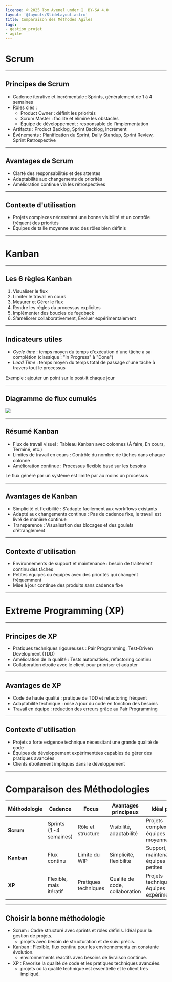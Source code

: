 ```yaml
---
license: © 2025 Tom Avenel under 󰵫  BY-SA 4.0
layout: '@layouts/SlideLayout.astro'
title: Comparaison des Méthodes Agiles
tags:
- gestion_projet
- agile
---
```


# Scrum

---

## Principes de Scrum

- Cadence itérative et incrémentale : Sprints, généralement de 1 à 4 semaines
- Rôles clés :
  - Product Owner : définit les priorités
  - Scrum Master : facilite et élimine les obstacles
  - Équipe de développement : responsable de l'implémentation
- Artifacts : Product Backlog, Sprint Backlog, Incrément
- Événements : Planification du Sprint, Daily Standup, Sprint Review, Sprint Retrospective

---

## Avantages de Scrum

- Clarté des responsabilités et des attentes
- Adaptabilité aux changements de priorités
- Amélioration continue via les rétrospectives

---

## Contexte d'utilisation

- Projets complexes nécessitant une bonne visibilité et un contrôle fréquent des priorités
- Équipes de taille moyenne avec des rôles bien définis

---

# Kanban

---

## Les 6 règles Kanban

1. Visualiser le flux 
2. Limiter le travail en cours 
3. Mesurer et Gérer le flux 
4. Rendre les règles du processus explicites 
5. Implémenter des boucles de feedback 
6. S’améliorer collaborativement, Évoluer expérimentalement 

---

## Indicateurs utiles

- _Cycle time_ : temps moyen du temps d'exécution d'une tâche à sa complétion (classique : "In Progress" à "Done")
- _Lead Time_ : temps moyen du temps total de passage d'une tâche à travers tout le processus

Exemple : ajouter un point sur le post-it chaque jour

---

## Diagramme de flux cumulés

![](https://blog.myagilepartner.fr/wp-content/uploads/2019/04/diagramme-de-flux-cumules.png)

---

## Résumé Kanban 

- Flux de travail visuel : Tableau Kanban avec colonnes (À faire, En cours, Terminé, etc.)
- Limites de travail en cours : Contrôle du nombre de tâches dans chaque colonne
- Amélioration continue : Processus flexible basé sur les besoins

Le flux généré par un système est limité par au moins un processus

---

## Avantages de Kanban

- Simplicité et flexibilité : S'adapte facilement aux workflows existants
- Adapté aux changements continus : Pas de cadence fixe, le travail est livré de manière continue
- Transparence : Visualisation des blocages et des goulets d'étranglement

---

## Contexte d'utilisation

- Environnements de support et maintenance : besoin de traitement continu des tâches
- Petites équipes ou équipes avec des priorités qui changent fréquemment
- Mise à jour continue des produits sans cadence fixe

---

# Extreme Programming (XP)

---

## Principes de XP

- Pratiques techniques rigoureuses : Pair Programming, Test-Driven Development (TDD)
- Amélioration de la qualité : Tests automatisés, refactoring continu
- Collaboration étroite avec le client pour prioriser et adapter

---

## Avantages de XP

- Code de haute qualité : pratique de TDD et refactoring fréquent
- Adaptabilité technique : mise à jour du code en fonction des besoins
- Travail en équipe : réduction des erreurs grâce au Pair Programming

---

## Contexte d'utilisation

- Projets à forte exigence technique nécessitant une grande qualité de code
- Équipes de développement expérimentées capables de gérer des pratiques avancées
- Clients étroitement impliqués dans le développement

---

# Comparaison des Méthodologies

| **Méthodologie** | **Cadence**             | **Focus**                | **Avantages principaux**          | **Idéal pour**                   |
|------------------|-------------------------|--------------------------|-----------------------------------|-----------------------------------|
| **Scrum**        | Sprints (1-4 semaines)  | Rôle et structure        | Visibilité, adaptabilité          | Projets complexes, équipes moyennes |
| **Kanban**       | Flux continu            | Limite du WIP            | Simplicité, flexibilité           | Support, maintenance, équipes petites |
| **XP**           | Flexible, mais itératif | Pratiques techniques     | Qualité de code, collaboration    | Projets techniques, équipes expérimentées |

---

## Choisir la bonne méthodologie

- Scrum : Cadre structuré avec sprints et rôles définis. Idéal pour la gestion de projets.
  - projets avec besoin de structuration et de suivi précis.
- Kanban : Flexible, flux continu pour les environnements en constante évolution.
  - environnements réactifs avec besoins de livraison continue.
- XP : Favorise la qualité de code et les pratiques techniques avancées.
  - projets où la qualité technique est essentielle et le client très impliqué.

